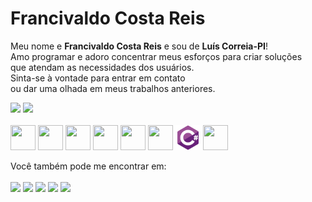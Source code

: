 # Francivaldo Costa Reis

Meu nome e **Francivaldo Costa Reis** e sou de **Luís Correia-PI**!<br>
Amo programar e adoro concentrar meus esforços para criar soluções<br>
que atendam as necessidades dos usuários.<br>
Sinta-se à vontade para entrar em contato<br>
ou dar uma olhada em meus trabalhos anteriores.
<div style="display: inline_block" id="gitPainel">
  <img height="180em" src="https://github-readme-stats.vercel.app/api?username=francivaldo4334&theme=algolia&show_icons=true"/>
  <img height="180em" src="https://github-readme-stats.vercel.app/api/top-langs?username=francivaldo4334&hide=html,scss,stylus,blade,jupyter%20notebook,python,css,shell,batchfile,dockerfile,typescript&theme=algolia&show_icons=true"/>
</div>
<div style="display: inline_block">
  <br/>
  <img src="https://cdn.jsdelivr.net/gh/devicons/devicon/icons/androidstudio/androidstudio-original.svg" height="40px" width="40px" align="center"/>
  <img src="https://cdn.jsdelivr.net/gh/devicons/devicon/icons/kotlin/kotlin-original.svg" height="40px" width="40px" align="center"/>
  <img src="https://cdn.jsdelivr.net/gh/devicons/devicon/icons/spring/spring-original.svg" height="40px" width="40px" align="center"/>
  <img src="https://cdn.jsdelivr.net/gh/devicons/devicon/icons/java/java-original.svg" height="40px" width="40px" align="center"/>
  <img src="https://cdn.jsdelivr.net/gh/devicons/devicon/icons/javascript/javascript-original.svg" height="40px" width="40px" align="center"/>
  <img src="https://cdn.jsdelivr.net/gh/devicons/devicon/icons/dotnetcore/dotnetcore-original.svg" height="40px" width="40px" align="center"/>
  <img src="https://raw.githubusercontent.com/devicons/devicon/master/icons/csharp/csharp-original.svg" height="40px" width="40px" align="center">
  <img src="https://cdn.jsdelivr.net/gh/devicons/devicon/icons/docker/docker-plain-wordmark.svg"  height="40px" width="40px" align="center"/>
</div>
<br/>
Você também pode me encontrar em:
<div style="display: inline_block">
  <br/>
  <a target="_blank" href="https://www.instagram.com/francivaldo.programador/"><img src="https://img.shields.io/badge/Instagram-%23E4405F.svg?style=for-the-badge&logo=Instagram&logoColor=white"/></a>
  <a target="_blank" href="mailto:contato@francivaldo.com.br"><img src="https://img.shields.io/badge/Gmail-D14836?style=for-the-badge&logo=gmail&logoColor=white"/></a>
  <a target="_blank" href="https://www.linkedin.com/in/francivaldo-costa"><img src="https://img.shields.io/badge/linkedin-%230077B5.svg?style=for-the-badge&logo=linkedin&logoColor=white"/></a>
  <a target="_blank" href="https://play.google.com/store/apps/developer?id=Francivaldo"><img src="https://img.shields.io/badge/Google_Play-414141?style=for-the-badge&logo=google-play&logoColor=white"/></a>
  <a target="_blank" href="https://github.com/francivaldo4334"><img src="https://img.shields.io/badge/github-%23121011.svg?style=for-the-badge&logo=github&logoColor=white"/></a>
</div>

